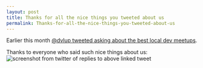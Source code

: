 ```yaml
---
layout: post
title: Thanks for all the nice things you tweeted about us
permalink: Thanks-for-all-the-nice-things-you-tweeted-about-us
---
```


Earlier this month [@dvlup tweeted asking about the best local dev meetups](https://twitter.com/dvlup/status/555523510986997760).

Thanks to everyone who said such nice things about us:  
![screenshot from twitter of replies to above linked tweet](/winappsldn/images/dvlup-tweets.png)
